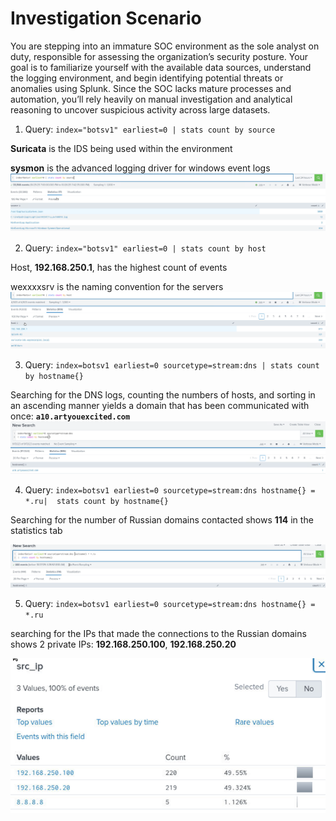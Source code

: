 # Investigation Scenario
You are stepping into an immature SOC environment as the sole analyst on duty, responsible for assessing the organization’s security posture. Your goal is to familiarize yourself with the available data sources, understand the logging environment, and begin identifying potential threats or anomalies using Splunk. Since the SOC lacks mature processes and automation, you’ll rely heavily on manual investigation and analytical reasoning to uncover suspicious activity across large datasets.

1) Query: `index="botsv1" earliest=0 | stats count by source`

**Suricata** is the IDS being used within the environment

**sysmon** is the advanced logging driver for windows event logs
![source](source.png) 

2) Query: `index="botsv1" earliest=0 | stats count by host`

Host, **192.168.250.1**, has the highest count of events

wexxxxsrv is the naming convention for the servers
![host](host.png) 

3) Query: `index=botsv1 earliest=0 sourcetype=stream:dns | stats count by hostname{}` 

Searching for the DNS logs, counting the numbers of hosts, and sorting in an ascending manner yields a domain that has been communicated with once: **`a10.artyouexcited.com`**
![Questionable Domain](Questionable_Domain.png)  


4) Query: `index=botsv1 earliest=0 sourcetype=stream:dns hostname{} = *.ru|  stats count by hostname{}`

Searching for the number of Russian domains contacted shows **114** in the statistics tab

![Russian Domains](Russian_Domains.png)  


5) Query: `index=botsv1 earliest=0 sourcetype=stream:dns hostname{} = *.ru`


searching for the IPs that made the connections to the Russian domains shows 2 private IPs: **192.168.250.100**, **192.168.250.20**

![private IPs](Private_IPs.png) 